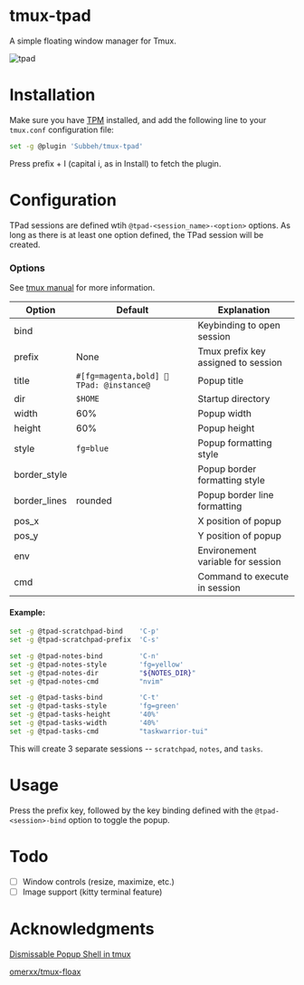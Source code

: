 # tmux-tpad

A simple floating window manager for Tmux.

![tpad](https://github.com/user-attachments/assets/b2c0e701-e9dd-45a8-9849-ae6328a6f933)

# Installation

Make sure you have [TPM](https://github.com/tmux-plugins/tpm) installed, and add the following line to your `tmux.conf` configuration file:

```bash
set -g @plugin 'Subbeh/tmux-tpad'
```

Press prefix + I (capital i, as in Install) to fetch the plugin.

# Configuration

TPad sessions are defined wtih `@tpad-<session_name>-<option>` options. As long as there is at least one option defined, the TPad session will be created.

### Options

See [tmux manual](http://man.openbsd.org/OpenBSD-current/man1/tmux.1#display-popup) for more information.

| Option       | Default                                  | Explanation                         |
| ------------ | ---------------------------------------- | ----------------------------------- |
| bind         |                                          | Keybinding to open session          |
| prefix       | None                                     | Tmux prefix key assigned to session |
| title        | `#[fg=magenta,bold] 󱂬 TPad: @instance@ ` | Popup title                         |
| dir          | `$HOME`                                  | Startup directory                   |
| width        | 60%                                      | Popup width                         |
| height       | 60%                                      | Popup height                        |
| style        | `fg=blue`                                | Popup formatting style              |
| border_style |                                          | Popup border formatting style       |
| border_lines | rounded                                  | Popup border line formatting        |
| pos_x        |                                          | X position of popup                 |
| pos_y        |                                          | Y position of popup                 |
| env          |                                          | Environement variable for session   |
| cmd          |                                          | Command to execute in session       |

#### Example:

```sh
set -g @tpad-scratchpad-bind    'C-p'
set -g @tpad-scratchpad-prefix  'C-s'

set -g @tpad-notes-bind         'C-n'
set -g @tpad-notes-style        'fg=yellow'
set -g @tpad-notes-dir          "${NOTES_DIR}"
set -g @tpad-notes-cmd          "nvim"

set -g @tpad-tasks-bind         'C-t'
set -g @tpad-tasks-style        'fg=green'
set -g @tpad-tasks-height       '40%'
set -g @tpad-tasks-width        '40%'
set -g @tpad-tasks-cmd          "taskwarrior-tui"
```

This will create 3 separate sessions -- `scratchpad`, `notes`, and `tasks`.

# Usage

Press the prefix key, followed by the key binding defined with the `@tpad-<session>-bind` option to toggle the popup.

# Todo

- [ ] Window controls (resize, maximize, etc.)
- [ ] Image support (kitty terminal feature)

# Acknowledgments

[Dismissable Popup Shell in tmux](https://willhbr.net/2023/02/07/dismissable-popup-shell-in-tmux/)

[omerxx/tmux-floax](https://github.com/omerxx/tmux-floax)
